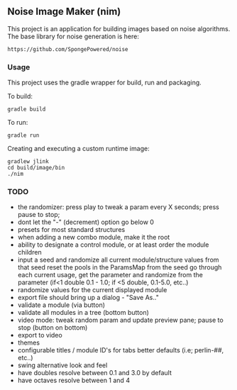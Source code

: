 ## Noise Image Maker (nim) ##

This project is an application for building images based on noise algorithms.  The base library for noise generation is here:

    https://github.com/SpongePowered/noise

### Usage

This project uses the gradle wrapper for build, run and packaging.  

To build:

    gradle build
    
To run:

    gradle run

Creating and executing a custom runtime image:

    gradlew jlink
    cd build/image/bin
    ./nim
    
### TODO
- the randomizer: press play to tweak a param every X seconds; press pause to stop; 
- dont let the "-" (decrement) option go below 0
- presets for most standard structures
- when adding a new combo module, make it the root
- ability to designate a control module, or at least order the module children
- input a seed and randomize all current module/structure values from that seed
  reset the pools in the ParamsMap from the seed
  go through each current usage, get the parameter and randomize from the parameter (if<1 double 0.1 - 1.0; if <5 double, 0.1-5.0, etc..)
- randomize values for the current displayed module
- export file should bring up a dialog - "Save As.."
- validate a module (via button)
- validate all modules in a tree (bottom button)
- video mode: tweak random param and update preview pane; pause to stop (button on bottom)
- export to video
- themes
- configurable titles / module ID's for tabs
  better defaults (i.e; perlin-##, etc..)
- swing alternative look and feel
- have doubles resolve between 0.1 and 3.0 by default
- have octaves resolve between 1 and 4




